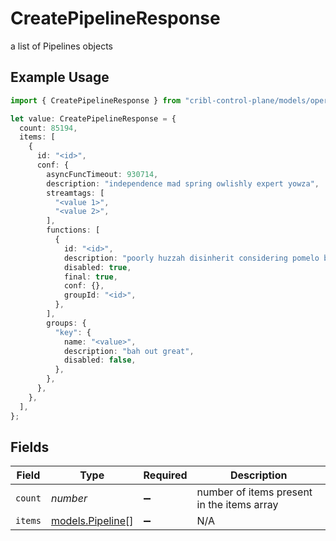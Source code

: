 # CreatePipelineResponse

a list of Pipelines objects

## Example Usage

```typescript
import { CreatePipelineResponse } from "cribl-control-plane/models/operations";

let value: CreatePipelineResponse = {
  count: 85194,
  items: [
    {
      id: "<id>",
      conf: {
        asyncFuncTimeout: 930714,
        description: "independence mad spring owlishly expert yowza",
        streamtags: [
          "<value 1>",
          "<value 2>",
        ],
        functions: [
          {
            id: "<id>",
            description: "poorly huzzah disinherit considering pomelo barring",
            disabled: true,
            final: true,
            conf: {},
            groupId: "<id>",
          },
        ],
        groups: {
          "key": {
            name: "<value>",
            description: "bah out great",
            disabled: false,
          },
        },
      },
    },
  ],
};
```

## Fields

| Field                                         | Type                                          | Required                                      | Description                                   |
| --------------------------------------------- | --------------------------------------------- | --------------------------------------------- | --------------------------------------------- |
| `count`                                       | *number*                                      | :heavy_minus_sign:                            | number of items present in the items array    |
| `items`                                       | [models.Pipeline](../../models/pipeline.md)[] | :heavy_minus_sign:                            | N/A                                           |